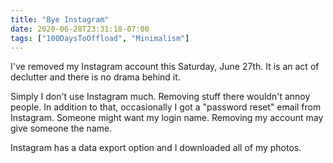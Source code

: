 ```yaml
---
title: "Bye Instagram"
date: 2020-06-28T23:31:18-07:00
tags: ["100DaysToOffload", "Minimalism"]
---
```

I've removed my Instagram account this Saturday, June 27th. It is an act of declutter and there is no drama behind it. 

Simply I don't use Instagram much. Removing stuff there wouldn't annoy people. In addition to that, occasionally I got a "password reset" email from Instagram. Someone might want my login name. Removing my account may give someone the name.

Instagram has a data export option and I downloaded all of my photos.

